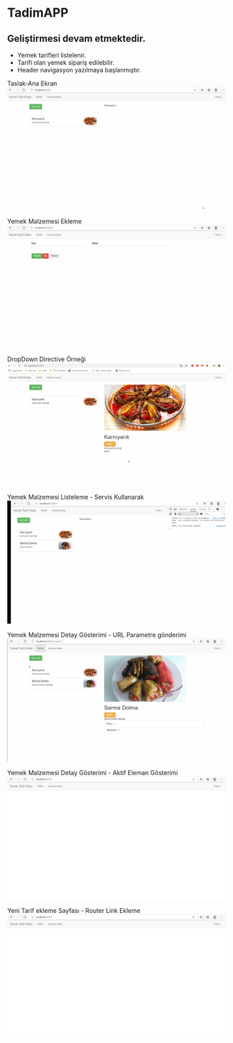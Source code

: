 # TadimAPP

## <b> Geliştirmesi devam etmektedir. </b>
- Yemek tarifleri listelenir.
- Tarifi olan yemek sipariş edilebilir.
- Header navigasyon yazılmaya başlanmıştır.

Taslak-Ana Ekran
![Ana Ekran - TASLAK](https://github.com/NisanurBulut/TadimAPP/blob/master/src/assets/Trailer/anaEkran.gif)

Yemek Malzemesi Ekleme
![Ana Ekran - Yemek Malzemesi Ekleme](https://github.com/NisanurBulut/TadimAPP/blob/master/src/assets/Trailer/anaEkran_1.gif)

DropDown Directive Örneği
![Ana Ekran - DropDown Directive Örneği](https://github.com/NisanurBulut/TadimAPP/blob/master/src/assets/Trailer/anaEkran_2.gif)

Yemek Malzemesi Listeleme - Servis Kullanarak
![Ana Ekran - Yemek Malzemesi Listeleme](https://github.com/NisanurBulut/TadimAPP/blob/master/src/assets/Trailer/anaEkran_3.gif)

Yemek Malzemesi Detay Gösterimi - URL Parametre gönderimi
![Ana Ekran - Yemek Malzemesi Detay Gösterimi](https://github.com/NisanurBulut/TadimAPP/blob/master/src/assets/Trailer/anaEkran_4.gif)

Yemek Malzemesi Detay Gösterimi - Aktif Eleman Gösterimi
![Ana Ekran - Aktif Eleman Gösterimi](https://github.com/NisanurBulut/TadimAPP/blob/master/src/assets/Trailer/anaEkran_5.gif)

Yeni Tarif ekleme Sayfası - Router Link Ekleme
![Yeni Tarif ekleme Sayfası - Router Link Ekleme](https://github.com/NisanurBulut/TadimAPP/blob/master/src/assets/Trailer/anaEkran_6.gif)